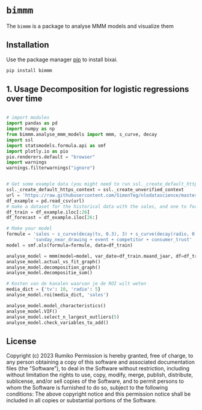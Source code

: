 # `bimmm`

The `bimmm` is a package to analyse MMM models and visualize them

## Installation

Use the package manager [pip](https://pip.pypa.io/en/stable/) to install bixai.

```bash
pip install bimmm
```

## 1. Usage Decomposition for logistic regressions over time

```python

# import modules
import pandas as pd
import numpy as np
from bimmm.analyse_mmm_models import mmm, s_curve, decay
import ssl
import statsmodels.formula.api as smf
import plotly.io as pio
pio.renderers.default = "browser"
import warnings
warnings.filterwarnings("ignore")


# Get some example data (you might need to run ssl._create_default_https_context = ssl._create_unverified_context:
ssl._create_default_https_context = ssl._create_unverified_context
url = 'https://raw.githubusercontent.com/SimonTeg/nlodatascience/master/sales_vs_media.csv'
df_example = pd.read_csv(url)
# make a dataset for the historical data with the sales, and one to forecast the sales
df_train = df_example.iloc[:26]
df_forecast = df_example.iloc[26:]

# Make your model
formule = 'sales ~ s_curve(decay(tv, 0.3), 3) + s_curve(decay(radio, 0.2), 7) + jackpot + jan + apr + dec + ' \
          'sunday_near_drawing + event + competitor + consumer_trust'
model = smf.ols(formula=formule, data=df_train)

analyse_model = mmm(model=model, var_date=df_train.maand_jaar, df=df_train)
analyse_model.actual_vs_fit_graph()
analyse_model.decomposition_graph()
analyse_model.decompositie_sum()

# Kosten van de kanalen waarvan je de ROI wilt weten
media_dict = {'tv': 10, 'radio': 5}
analyse_model.roi(media_dict, 'sales')

analyse_model.model_characteristics()
analyse_model.VIF()
analyse_model.select_n_largest_outliers(5)
analyse_model.check_variables_to_add()
``` 

## License

Copyright (c) 2023 Rumiko
Permission is hereby granted, free of charge, to any person obtaining a copy of this software and associated documentation files (the "Software"), to deal in the Software without restriction, including without limitation the rights to use, copy, modify, merge, publish, distribute, sublicense, and/or sell copies of the Software, and to permit persons to whom the Software is furnished to do so, subject to the following conditions:
The above copyright notice and this permission notice shall be included in all copies or substantial portions of the Software.
